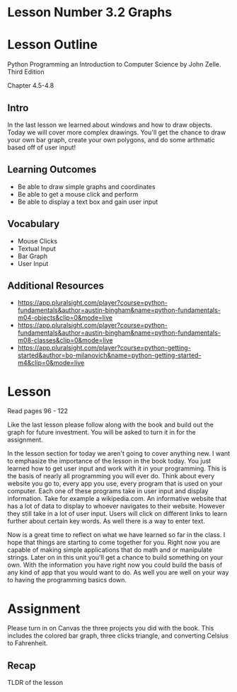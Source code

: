 # Lesson Number 3.2 Graphs

# Lesson Outline #

Python Programming an Introduction to Computer Science by John Zelle. Third Edition

Chapter 4.5-4.8

## Intro ##

In the last lesson we learned about windows and how to draw objects. Today we will cover more complex drawings. You'll get the chance to draw your own bar graph, create your own polygons, and do some arthmatic based off of user input! 

## Learning Outcomes ##

- Be able to draw simple graphs and coordinates 
- Be able to get a mouse click and perform
- Be able to display a text box and gain user input

## Vocabulary ##

- Mouse Clicks
- Textual Input
- Bar Graph
- User Input

## Additional Resources ##

- https://app.pluralsight.com/player?course=python-fundamentals&author=austin-bingham&name=python-fundamentals-m04-objects&clip=0&mode=live
- https://app.pluralsight.com/player?course=python-fundamentals&author=austin-bingham&name=python-fundamentals-m08-classes&clip=0&mode=live
- https://app.pluralsight.com/player?course=python-getting-started&author=bo-milanovich&name=python-getting-started-m4&clip=0&mode=live

# Lesson #

Read pages 96 - 122

Like the last lesson please follow along with the book and build out the graph for future investment. You will be asked to turn it in for the assignment.

In the lesson section for today we aren't going to cover anything new. I want to emphasize the importance of the lesson in the book today. You just learned how to get user input and work with it in your programming. This is the basis of nearly all programming you will ever do. Think about every website you go to, every app you use, every program that is used on your computer. Each one of these programs take in user input and display information. Take for example a wikipedia.com. An informative website that has a lot of data to display to whoever navigates to their website. However they still take in a lot of user input. Users will click on different links to learn further about certain key words. As well there is a way to enter text. 

Now is a great time to reflect on what we have learned so far in the class. I hope that things are starting to come together for you. Right now you are capable of making simple applications that do math and or manipulate strings. Later on in this unit you'll get a chance to build something on your own. With the information you have right now you could build the basis of any kind of app that you would want to do. As well you are well on your way to having the programming basics down. 

# Assignment #

Please turn in on Canvas the three projects you did with the book. This includes the colored bar graph, three clicks triangle, and converting Celsius to Fahrenheit.

## Recap ##

TLDR of the lesson
